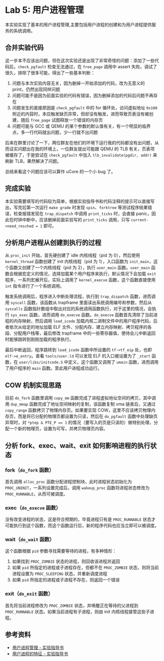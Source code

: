 # Lab 5: 用户进程管理

本实验实现了基本的用户进程管理,主要包括用户进程的创建和为用户进程提供服务的系统调用。

## 合并实验代码

这一步本不应该出问题，但在这次实验还是出现了非常奇怪的问题：添加了一些代码后，`check_pgfault` 检查无法通过，在 `free_page` 调用中 assert 失败。调试了很久，排除了很多可能，得出了一些基本判断：

1. 问题与本次实验内容无关，因为删掉一开始添加的代码，改为无意义的 print，仍然出现同样问题
2. 问题可能不是因为前面实验的代码有错误，因为删掉添加的代码后问题不再存在
3. 问题发生的直接原因是 `check_pgfault` 中的 for 循环处，访问虚拟地址 `0x100` 附近的内容时，本应触发缺页异常，但却没有触发，进而导致页表没有被创建，随后 `free_page` 试图释放一个错误的内存页
4. 问题可能与 GCC 或 QEMU 的某个参数的默认值有关，有一个明显的临界点，多一行代码就出问题，少一行就不出问题

后来在群里讨论了一下，两位群友在他们的环境下运行我的代码都没有出问题，从而证实问题出在我的环境上，一位群友提出可能跟 QEMU 的 TLB 有关，页表项被缓存了，于是尝试在 `check_pgfault` 中加入 `tlb_invalidate(pgdir, addr)` 来刷新 TLB，果然解决了问题。

总结来看这个问题应该可以算作 uCore 的一个小 bug 了。

## 完成实验

本实验需要填写的代码较为简单，根据实验指导书和代码注释的提示可以直接写出，写完后第一次运行 `make grade` 时发现 `spin`、`forktree` 等测试程序结果错误，检查报错发现在 `trap_dispatch` 中调用 `print_ticks` 时，会直接 panic，因此在时钟中断中，应该删掉前面实验写的 `print_ticks` 调用，只写 `current->need_resched = 1` 即可。

## 分析用户进程从创建到执行的过程

从 `proc_init` 开始，首先硬创建了 idle 内核线程（pid 为 0），然后使用 `kernel_thread` 函数创建了 init 内核线程（pid 为 1），入口函数为 `init_main`，这个函数又创建了一个内核线程（pid 为 2），执行 `user_main` 函数。`user_main` 函数会根据宏定义的情况，选择加载某个用户程序来执行，默认情况下会加载 `exit` 程序，一系列宏展开后，实际上调用了 `kernel_execve` 函数，这个函数直接使用 `int` 指令进行了一个系统调用。

触发系统调用后，程序进入中断处理流程，执行到 `trap_dispatch` 函数，进而调用 `syscall` 函数，该函数从 trapframe 里面读出系统调用编号和参数，然后从 `syscalls` 函数指针数组中取出对应的系统调用函数执行，对于这里的情况，会执行 `sys_exec` 函数，进而调用 `do_execve` 函数。`do_execve` 函数首先清除了当前进程的内存映射，然后调用 `load_icode` 加载内核二进制文件中的用户程序代码，后者依次从给定的地址加载 ELF 文件、分配内存、建立内存映射、拷贝程序的各段、分配用户栈等，最后修改 trapframe 中的一些寄存器值，使待会儿中断返回时能够跳转到刚刚加载的程序执行。

最后中断返回，程序跳转到 `load_icode` 函数中所设置的 `tf->tf_eip` 处，也即 `elf->e_entry`。查看 `tools/user.ld` 可以发现 ELF 的入口被设置为了 `_start` 函数，在 `user/libs/initcode.S` 中定义，这个函数又调用了 `umain` 函数，进而调用了用户程序的 `main` 函数。至此用户进程成功运行。

## COW 机制实现思路

目前 `do_fork` 函数里调用 `copy_mm` 函数完成了进程虚拟地址空间的拷贝，其中调用 `dup_mmap` 函数完成了地址空间映射的复制，该函数复制 vma 链表后，又通过 `copy_range` 函数拷贝了物理内存页。如果要实现 COW，这里不应该拷贝物理内存页，而是将已分配的物理页都设置为只读，然后在 `do_pgfault` 函数中处理缺页异常时，对 `*ptep & PTE_P == 1` 的情况（要写入的页是只读的）做特别处理，分配一个新的物理页，设置为可写，并拷贝物理页内容。

## 分析 fork、exec、wait、exit 如何影响进程的执行状态

### fork（`do_fork` 函数）

首先调用 `alloc_proc` 函数分配进程控制块，此时进程状态初始化为 `PROC_UNINIT`，一系列设置完成后，调用 `wakeup_proc` 函数将进程状态修改为 `PROC_RUNNABLE`，从而可被调度。

### exec（`do_execve` 函数）

没有改变进程的状态，这是符合预期的，毕竟进程只有是 `PROC_RUNNABLE` 状态才可能执行到这个函数，而这个函数运行后，新的程序代码也应当立即可以被调度。

### wait（`do_wait` 函数）

这个函数根据 `pid` 参数寻找需要等待的进程，有多种情形：

1. 如果找到 `PROC_ZOMBIE` 状态的进程，则回收该进程并返回
2. 如果 `pid` 所指定的进程或子进程存在，但都不在 `PROC_ZOMBIE` 状态，则将当前进程设置为 `PROC_SLEEPING` 状态，并重新调度进程
3. 如果 `pid` 所指定的进程或子进程不存在，则返回一个错误

### exit（`do_exit` 函数）

首先将当前进程修改为 `PROC_ZOMBIE` 状态，并唤醒正在等待的父进程到 `PROC_RUNNABLE` 状态。如果当前进程有子进程，则由 init 内核线程接管这些子进程。

## 参考资料

- [用户进程管理 - 实验指导书](https://chyyuu.gitbooks.io/ucore_os_docs/content/lab5/lab5_3_user_process.html)
- [用户进程的特征 - 实验指导书](https://chyyuu.gitbooks.io/ucore_os_docs/content/lab5/lab5_5_appendix.html)
